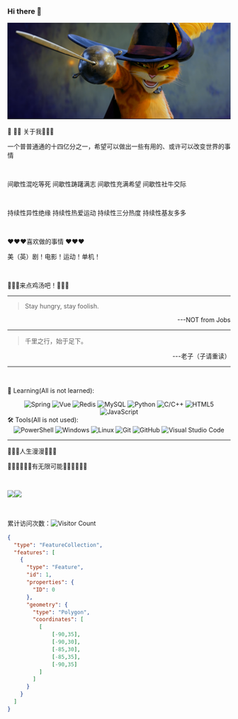 ### Hi there 👋

<!--
**hhr346/hhr346** is a ✨ _special_ ✨ repository because its `README.md` (this file) appears on your GitHub profile.

Here are some ideas to get you started:

- 🔭 I’m currently working on ...
- 🌱 I’m currently learning ...
- 👯 I’m looking to collaborate on ...
- 🤔 I’m looking for help with ...
- 💬 Ask me about ...
- 📫 How to reach me: ...
- 😄 Pronouns: ...
- ⚡ Fun fact: ...
-->
<picture>
 <source media="(prefers-color-scheme: dark)" srcset="./asset/darkmode.png">
 <source media="(prefers-color-scheme: light)" srcset="./asset/lightmode.png">
 <img alt="FEARmeIFyouDARE" src="./asset/darkmode.png">
</picture>

:older_man: :man::baby: 关于我:baby::man::older_man:

一个普普通通的十四亿分之一，希望可以做出一些有用的、或许可以改变世界的事情

<br>

间歇性混吃等死 间歇性踌躇满志 间歇性充满希望 间歇性社牛交际

<br>

持续性异性绝缘 持续性热爱运动 持续性三分热度 持续性基友多多

<br>

:heart::heart::heart:喜欢做的事情 :heart::heart::heart:

美（英）剧！电影！运动！单机！

<br>

:stew::stew::stew:来点鸡汤吧！:stew::stew::stew:

---

> Stay hungry, stay foolish.

<div align="right">---NOT from Jobs</div>

---

> 千里之行，始于足下。

<div align="right">---老子（子请重读）</div>

---



<br>

<!-- 语言技术标签 -->
📖 Learning(All is not learned): 

<div align="center">
  <img alt="Spring" src="https://img.shields.io/badge/-Spring-DAE8FC?style=plastic&logo=Spring">
  <img alt="Vue" src="https://img.shields.io/badge/-Vue-DAE8FC?style=plastic&logo=Vue.js">
  <img alt="Redis" src="https://img.shields.io/badge/-Redis-DAE8FC?style=plastic&logo=Redis">
  <img alt="MySQL" src="https://img.shields.io/badge/-SQL-DAE8FC?style=plastic&logo=MySQL">
  <img alt="Python" src="https://img.shields.io/badge/-Python-DAE8FC?style=plastic&logo=Python">
  <img alt="C/C++" src="https://img.shields.io/badge/-C/C++-DAE8FC?style=plastic&logo=c">
  <img alt="HTML5" src="https://img.shields.io/badge/-HTML5-DAE8FC?style=plastic&logo=HTML5">
  <img alt="JavaScript" src="https://img.shields.io/badge/-JavaScript-DAE8FC?style=plastic&logo=JavaScript">
  <br>
</div>
<!-- 工具 -->
🛠️ Tools(All is not used):

<div align="center">
  <img alt="PowerShell" src="https://img.shields.io/badge/PowerShell-5391FE?style=flat-square&logo=PowerShell&logoColor=white">

  <img alt="Windows" src="https://img.shields.io/badge/Windows-39baf4?style=flat-square&logo=windows&logoColor=white">
    
  <img alt="Linux" src="https://img.shields.io/badge/Linux-FCC624?style=style=flat-square&logo=linux&logoColor=black">

  <img alt="Git" src="https://img.shields.io/badge/-Git-FCC624?style=flat-square&logo=git">
    
  <img alt="GitHub" src="https://img.shields.io/badge/-GitHub-pink?style=flat-square&logo=github">
    
   <img alt="Visual Studio Code" src="https://img.shields.io/badge/-Visual%20Studio%20Code-007ACC?style=flat-square&logo=Visual%20Studio%20Code&logoColor=fff">
</div>

<hr>
<!-- 统计 -->

:walking::walking::walking:人生漫漫:walking::walking::walking:

:man_student::man_technologist::man_artist:有无限可能:man_student::man_technologist::man_artist:

<br>

<!-- 统计 -->

<img align="" height="120" src="https://github-readme-stats-mui.vercel.app/api?username=hhr346&hide_title=true&hide_border=true&show_icons=true&&count_private=true&&include_all_commits=true&line_height=21&bg_color=0,EC6C6C,FFD479,FFFC79,73FA79&theme=graywhite&locale=en" /><img align="" height="120" src="https://github-readme-stats-mui.vercel.app/api/top-langs/?username=hhr346&hide_title=true&hide_border=true&layout=compact&bg_color=0,73FA79,73FDFF,D783FF&theme=graywhite&locale=en" />

<br />

累计访问次数：![Visitor Count](https://profile-counter.glitch.me/hhr346/count.svg)

```geojson
{
  "type": "FeatureCollection",
  "features": [
    {
      "type": "Feature",
      "id": 1,
      "properties": {
        "ID": 0
      },
      "geometry": {
        "type": "Polygon",
        "coordinates": [
          [
              [-90,35],
              [-90,30],
              [-85,30],
              [-85,35],
              [-90,35]
          ]
        ]
      }
    }
  ]
}
```
